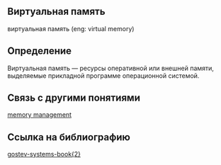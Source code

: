 ## Виртуальная память
виртуальная память (eng: virtual memory) 

## Определение
Виртуальная память —  ресурсы оперативной или внешней памяти, выделяемые прикладной программе операционной системой. 

## Связь с другими понятиями

[memory management](https://github.com/vernikkkkkkkkkkkkkkkkkkk/concept/tree/main/virtual%20machines/memory%20management)

## Cсылка на библиографию

[gostev-systems-book{2}](https://github.com/vernikkkkkkkkkkkkkkkkkkk/concept/blob/main/bibliography/memory%20management/gostev-systems-book%7B2%7D.md)
